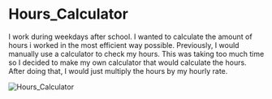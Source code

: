 # Hours_Calculator

I work during weekdays after school. I wanted to calculate the amount of hours i worked in the most efficient way possible. 
Previously, I would manually use a calculator to check my hours. This was taking too much time so I decided to make my own calculator that would calculate the hours.
After doing that, I would just multiply the hours by my hourly rate.



![Hours_Calculator](demo/demo.gif)
